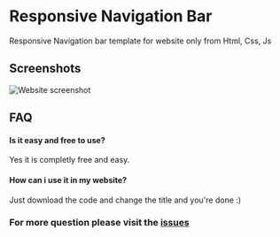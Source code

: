 
# Responsive Navigation Bar

Responsive Navigation bar template for website only from Html, Css, Js


## Screenshots

![Website screenshot]([https://gcdnb.pbrd.co/images/p3QljTAVZb7Y.png?o=1](https://i.postimg.cc/1tDz1vwK/image.png))


## FAQ

#### Is it easy and free to use?

Yes it is completly free and easy.

#### How can i use it in my website?

Just download the code and change the title and you're done :)

### For more question please visit the [issues](https://github.com/Chinmayjha/Responsive-navigation-bar/issues)

